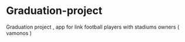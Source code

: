 # Graduation-project
Graduation project , app for link football players with stadiums owners ( vamonos )
